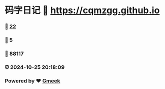 # 码字日记 :link: https://cqmzgg.github.io 
### :page_facing_up: [22](https://cqmzgg.github.io/tag.html) 
### :speech_balloon: 5 
### :hibiscus: 88117 
### :alarm_clock: 2024-10-25 20:18:09 
### Powered by :heart: [Gmeek](https://github.com/Meekdai/Gmeek)
